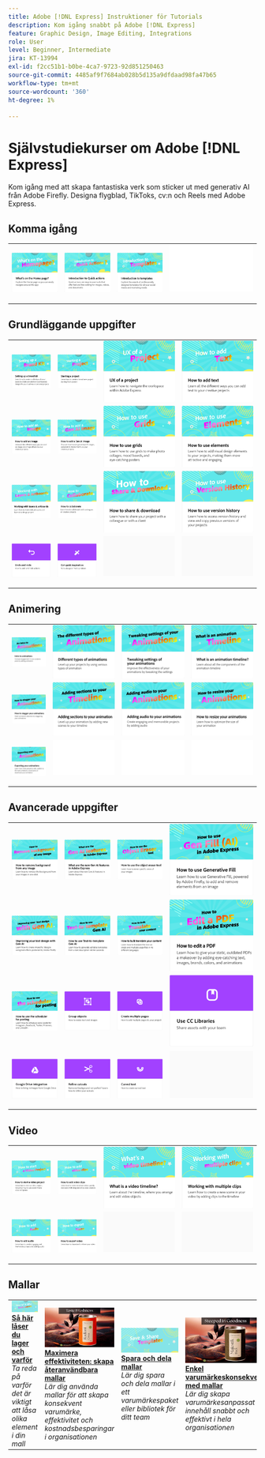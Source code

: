```yaml
---
title: Adobe [!DNL Express] Instruktioner för Tutorials
description: Kom igång snabbt på Adobe [!DNL Express]
feature: Graphic Design, Image Editing, Integrations
role: User
level: Beginner, Intermediate
jira: KT-13994
exl-id: f2cc51b1-b0be-4ca7-9723-92d851250463
source-git-commit: 4485af9f7684ab028b5d135a9dfdaad98fa47b65
workflow-type: tm+mt
source-wordcount: '360'
ht-degree: 1%

---
```


# Självstudiekurser om Adobe [!DNL Express]

Kom igång med att skapa fantastiska verk som sticker ut med generativ AI från Adobe Firefly. Designa flygblad, TikToks, cv:n och Reels med Adobe Express.

## Komma igång

<table style="table-layout:fixed">
<tr>
 <td>
      <a href="get-started.md">
         <img alt="Vad finns på startsidan" src="assets/home-page.png" />
      </a>
 </td>
 <td>
      <a href="quick-actions.md">
         <img alt="Introduktion till snabbåtgärder" src="assets/quick-actions.png" />
      </a>
 </td>
 <td>
      <a href="introduction-templates.md">
         <img alt="Introduktion till snabbåtgärder" src="assets/introduction-templates.png" />
      </a>
 </td>
 <td>
      <img alt="Avgränsare" src="../assets/Whitespacer.png" />
      <div>
      <br>
   </td>
</tr>
</table>

## Grundläggande uppgifter

<table style="table-layout:fixed">
<tr>
 <td>
      <a href="brand.md">
         <img alt="Konfigurera ett varumärkeskit" src="assets/brand.png" />
      </a>
  </td>
   <td>
      <a href="new-project.md">
         <img alt="Starta ett projekt" src="assets/starting-a-project.png" />
      </a>
  </td>
   <td>
      <a href="workspace.md">
         <img alt="Användarupplevelse för ett projekt" src="assets/workspace.png" />
      </a>
  </td>
  <td>
      <a href="text-effects.md">
         <img alt="Lägga till text" src="assets/text-effects.png" />
      </a>
  </td>
</tr>
<tr>
   <td>
      <a href="image-effects.md">
         <img alt="Lägga till en bild" src="assets/image-effects.png" />
      </a>
  </td>
   <td>
      <a href="add-gen-ai-image.md">
         <img alt="Lägga till en Gen AI-bild" src="assets/gen-ai-image.png" />
      </a>
  </td>
   <td>
      <a href="grids.md">
         <img alt="Använda stödraster" src="assets/grids.png" />
      </a>
  </td>
   <td>
         <a href="add-design-assets.md">
            <img alt="Använda element" src="assets/design-assets.png" />
         </a>
   </td>
</tr>
<tr>
   <td>
         <a href="layers.md">
            <img alt="Arbeta med lager och ritytor" src="assets/layers.png" />
         </a>
   </td>
   <td>
   <a href="collaborate.md">
      <img alt="Så här samarbetar du" src="assets/collaborate.png" />
   </a>
   </td>
   <td>
   <a href="share.md">
      <img alt="Dela och hämta" src="assets/share.png" />
   </a>
   </td>
   <td>
   <a href="version-history.md">
      <img alt="Så här använder du versionshistoriken" src="assets/version-history.png" />
   </a>
   </td>
</tr>
<tr>
   <td>
      <a href="undo-redo.md">
         <img alt="Ångra och göra om" src="assets/undo-redo.png" />
      </a>
   </td>
   <td>
      <a href="get-inspiration.md">
         <img alt="Få snabb inspiration" src="assets/inspiration.png" />
      </a>
  </td>
  <td>
      <img alt="Avgränsare" src="../assets/Gray_thumbnail.png" />
      <div>
      <br>
   </td>
   <td>
      <img alt="Avgränsare" src="../assets/Gray_thumbnail.png" />
      <div>
      <br>
   </td>
</tr>
</table>

## Animering

<table style="table-layout:fixed">
<tr>
   <td>
         <a href="intro-animation.md">
            <img alt="Introduktion till animeringar" src="assets/intro-animations.png" />
         </a>
   </td>
  <td>
         <a href="different-types-animation.md">
            <img alt="Olika typer av animeringar" src="assets/different-animations.png" />
         </a>
   </td>
   <td>
         <a href="tweak-animation.md">
            <img alt="Justera inställningarna för animeringar" src="assets/tweaking-settings.png" />
         </a>
   </td>
   <td>
         <a href="animation-timeline.md">
            <img alt="Vad är animeringstidslinjen?" src="assets/what-is-animation-timeline.png" />
         </a>
   </td>
</tr>
<tr>
   <td>
         <a href="stagger-animations.md">
            <img alt="Så här förstorar du animeringar" src="assets/stagger-animations.png" />
         </a>
   </td>
   <td>
         <a href="add-sections-animation.md">
            <img alt="Lägga till avsnitt i en animering" src="assets/add-sections.png" />
         </a>
   </td>
   <td>
         <a href="audio-animation.md">
            <img alt="Lägga till ljud i animeringar" src="assets/add-audio.png" />
         </a>
   </td>
   <td>
         <a href="resize-animations.md">
            <img alt="Ändra storlek på animeringar" src="assets/resize-animations.png" />
         </a>
   </td>
</tr>
<tr>
   <td>
         <a href="export-animations.md">
            <img alt="Exportera animeringar" src="assets/exporting-animations.png" />
         </a>
   </td>
   <td>
      <img alt="Avgränsare" src="../assets/Whitespacer.png" />
      <div>
      <br>
   </td>
    <td>
      <img alt="Avgränsare" src="../assets/Whitespacer.png" />
      <div>
      <br>
   </td>
    <td>
      <img alt="Avgränsare" src="../assets/Whitespacer.png" />
      <div>
      <br>
   </td>
</tr>
</table>

## Avancerade uppgifter

<table style="table-layout:fixed">
<tr>
   <td>
         <a href="remove-background.md">
            <img alt="Ta bort bakgrunden från en bild" src="assets/background.png" />
         </a>
   </td>
   <td>
         <a href="intro-gen-ai.md">
            <img alt="Vilka är de nya Gen AI-funktionerna i Adobe Express" src="assets/intro-gen-ai.png" />
         </a>
   </td>
   <td>
         <a href="object-eraser.md">
            <img alt="Använda verktyget Objektsuddgummi" src="assets/object-eraser.png" />
         </a>
   </td>
   <td>
         <a href="generative-fill.md">
            <img alt="Använda generativ fyllning" src="assets/gen-fill.png" />
         </a>
   </td>      
</tr>
<tr>
   <td>
      <a href="gen-text.md">
         <img alt="Förbättra din textdesign med Gen AI" src="assets/text-design.png" />
      </a>
   </td>
   <td>
      <a href="text-to-template.md">
         <img alt="Så här använder du Text till mall Gen AI" src="assets/text-to-template.png" />
      </a>
   </td>
   <td>
      <a href="bulk-translate.md">
         <img alt="Översätta ditt innehåll gruppvis" src="assets/bulk-translate.png" />
      </a>
   </td>
   <td>
      <a href="edit-a-pdf.md">
         <img alt="Så här redigerar du en PDF" src="assets/edit-pdf.png" />
      </a>
   </td>
</tr>
<tr>
   <td>
      <a href="schedule.md">
         <img alt="Så använder du schemaläggaren för publicering" src="assets/schedule.png" />
      </a>
   </td>
   <td>
         <a href="group-objects.md">
            <img alt="Gruppera objekt" src="assets/group-objects.png" />
         </a>
   </td>
   <td>
      <a href="multiple-pages.md">
         <img alt="Skapa flera sidor" src="assets/multiple-pages.png" />
      </a>
  </td>
  <td>
      <a href="cc-libraries.md">
         <img alt="Använda CC Libraries" src="assets/cc-libraries.png" />
      </a>
  </td>
</tr>
<tr>
   <td>
      <a href="google-drive.md">
         <img alt="Integrering med Google Drive" src="assets/google-drive.png" />
      </a>
  </td>
  <td>
         <a href="refine-cutout.md">
            <img alt="Finjustera en utstansning" src="assets/cutouts.png" />
         </a>
   </td>
   <td>
         <a href="create-curved-text.md">
            <img alt="Skapa krökt text" src="assets/curved-text.png" />
         </a>
   </td>
   <td>
    <img alt="Avgränsare" src="../assets/Gray_thumbnail.png" />
    <div>
    <br>
   </td>
</tr>
</table>

## Video

<table style="table-layout:fixed">
<tr>
   <td>
         <a href="start-video.md">
            <img alt="Starta ett videoprojekt" src="assets/start-video.png" />
         </a>
   </td>
  <td>
         <a href="add-video-clips.md">
            <img alt="Lägga till videoklipp" src="assets/add-video-clips.png" />
         </a>
   </td>
   <td>
         <a href="video-timeline.md">
            <img alt="Vad är en videotidslinje?" src="assets/video-timeline.png" />
         </a>
   </td>
   <td>
         <a href="multiple-clips.md">
            <img alt="Arbeta med flera klipp" src="assets/multiple-clips.png" />
         </a>
   </td>
</tr>
<tr>
  <td>
         <a href="add-audio-video.md">
            <img alt="Lägga till ljud" src="assets/add-audio-video.png" />
         </a>
   </td>
    <td>
         <a href="export-video.md">
            <img alt="Exportera video" src="assets/export-video.png" />
         </a>
   </td>
   <td>
    <img alt="Avgränsare" src="../assets/Gray_thumbnail.png" />
    <div>
    <br>
   </td>
   <td>
    <img alt="Avgränsare" src="../assets/Gray_thumbnail.png" />
    <div>
    <br>
   </td>
</tr>
</table>

## Mallar

<table style="table-layout:fixed">
<tr>
   <td>
        <a href="lock-layers.md">
            <img alt="Så här låser du lager och varför" src="assets/lock-layers.png" />
        </a>
        <div>
            <a href="lock-layers.md"><strong>Så här låser du lager och varför</strong></a>
            </div>
            <em>Ta reda på varför det är viktigt att låsa olika element i din mall</em>
            <br>
    </td>
    <td>
         <a href="create-templates.md">
            <img alt="Maximera effektiviteten: skapa återanvändbara mallar" src="assets/create-template.png" />
         </a>
         <div>
         <a href="create-templates.md"><strong>Maximera effektiviteten: skapa återanvändbara mallar</strong></a>
         </div>
         <em>Lär dig använda mallar för att skapa konsekvent varumärke, effektivitet och kostnadsbesparingar i organisationen</em>
         <br>
   </td>
   <td>
         <a href="share-templates.md">
            <img alt="Spara och dela mallar" src="assets/share-templates.png" />
         </a>
         <div>
         <a href="share-templates.md"><strong>Spara och dela mallar</strong></a>
         </div>
         <em>Lär dig spara och dela mallar i ett varumärkespaket eller bibliotek för ditt team</em>
         <br>
   </td>
   <td>
         <a href="use-templates.md">
            <img alt="Enkel varumärkeskonsekvens med mallar" src="assets/use-templates.png" />
         </a>
         <div>
         <a href="use-templates.md"><strong>Enkel varumärkeskonsekvens med mallar</strong></a>
         </div>
         <em>Lär dig skapa varumärkesanpassat innehåll snabbt och effektivt i hela organisationen</em>
         <br>
   </td>
</tr>
</table>